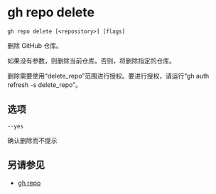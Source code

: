 # gh repo delete

```
gh repo delete [<repository>] [flags]
```

删除 GitHub 仓库。

如果没有参数，则删除当前仓库。否则，将删除指定的仓库。

删除需要使用“delete_repo”范围进行授权。要进行授权，请运行“gh auth refresh -s delete_repo”。

## 选项

`--yes`

确认删除而不提示

## 另请参见

- [gh repo](/gh_repo)